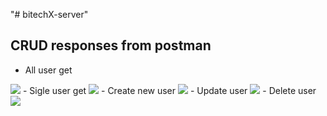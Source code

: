 "# bitechX-server" 

## CRUD responses from postman
- All user get 
<img  width="" src="https://scontent.fdac5-2.fna.fbcdn.net/v/t1.15752-9/432263908_2135276290152876_6097143807789886562_n.png?_nc_cat=101&ccb=1-7&_nc_sid=5f2048&_nc_ohc=2fWXXD_2VEkAX_2MeZ-&_nc_ht=scontent.fdac5-2.fna&oh=03_AdRbWTEaCxelodU_-BHhSSet6Bt6HjM84dpIId86w2eZaw&oe=661BD01C" />
- Sigle user get 
<img src="https://scontent.fdac5-1.fna.fbcdn.net/v/t1.15752-9/431714397_420338333836160_3030118792188001232_n.png?_nc_cat=109&ccb=1-7&_nc_sid=5f2048&_nc_ohc=jl3686anPCIAX-iajAh&_nc_ht=scontent.fdac5-1.fna&oh=03_AdTj7MZMHJYjeex88lWv8ceneoy4AiaiLmdZbFCK1NSa6w&oe=661BC6C5" />
- Create new user
<img src="https://scontent.fdac5-2.fna.fbcdn.net/v/t1.15752-9/431695151_966132944735433_1366281658766774573_n.png?_nc_cat=105&ccb=1-7&_nc_sid=5f2048&_nc_ohc=AEzeny9DVZYAX_Xpj3Y&_nc_ht=scontent.fdac5-2.fna&oh=03_AdTaoTGp9EcvxaDHhXishyqs1_PE9nHhtnVlyQcZMkRiHQ&oe=661BCCDA" />
- Update user 
<img src="https://scontent.fdac5-1.fna.fbcdn.net/v/t1.15752-9/432332489_767217748403084_9206136866047519361_n.png?_nc_cat=100&ccb=1-7&_nc_sid=5f2048&_nc_ohc=FBGuUgQ_UAEAX8vbKOB&_nc_ht=scontent.fdac5-1.fna&oh=03_AdS9WkmdHyaW-p8dQxuK5PHQfRvzMHwWr6JV4N3TlDgukg&oe=661BEF05" />
- Delete user 
<img src="https://scontent.fdac5-1.fna.fbcdn.net/v/t1.15752-9/432416165_925990759221154_6645964976829715388_n.png?_nc_cat=107&ccb=1-7&_nc_sid=5f2048&_nc_ohc=7vHEGpvAll8AX9ZtmZu&_nc_ht=scontent.fdac5-1.fna&oh=03_AdQOXq5EHD72gbdELqap30FFEGQFMHTPYjS9b8p2CNHitQ&oe=661BD795" />
